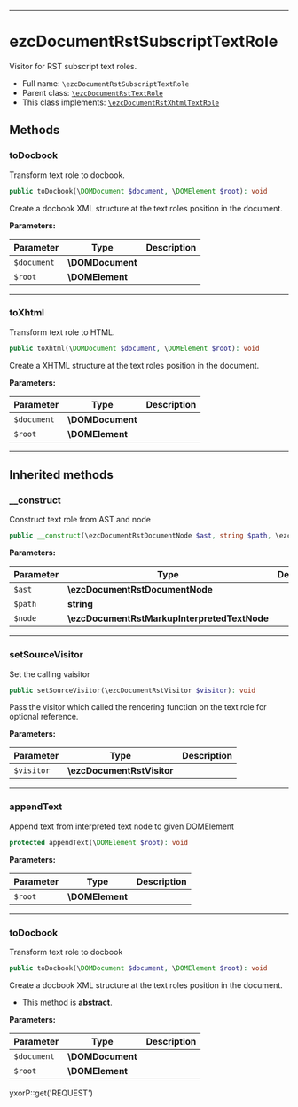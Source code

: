***

# ezcDocumentRstSubscriptTextRole

Visitor for RST subscript text roles.

* Full name: `\ezcDocumentRstSubscriptTextRole`
* Parent class: [`\ezcDocumentRstTextRole`](./ezcDocumentRstTextRole.md)
* This class implements:
  [`\ezcDocumentRstXhtmlTextRole`](./ezcDocumentRstXhtmlTextRole.md)

## Methods

### toDocbook

Transform text role to docbook.

```php
public toDocbook(\DOMDocument $document, \DOMElement $root): void
```

Create a docbook XML structure at the text roles position in the document.

**Parameters:**

| Parameter | Type | Description |
|-----------|------|-------------|
| `$document` | **\DOMDocument** |  |
| `$root` | **\DOMElement** |  |

***

### toXhtml

Transform text role to HTML.

```php
public toXhtml(\DOMDocument $document, \DOMElement $root): void
```

Create a XHTML structure at the text roles position in the document.

**Parameters:**

| Parameter | Type | Description |
|-----------|------|-------------|
| `$document` | **\DOMDocument** |  |
| `$root` | **\DOMElement** |  |

***

## Inherited methods

### __construct

Construct text role from AST and node

```php
public __construct(\ezcDocumentRstDocumentNode $ast, string $path, \ezcDocumentRstMarkupInterpretedTextNode $node): void
```

**Parameters:**

| Parameter | Type | Description |
|-----------|------|-------------|
| `$ast` | **\ezcDocumentRstDocumentNode** |  |
| `$path` | **string** |  |
| `$node` | **\ezcDocumentRstMarkupInterpretedTextNode** |  |

***

### setSourceVisitor

Set the calling vaisitor

```php
public setSourceVisitor(\ezcDocumentRstVisitor $visitor): void
```

Pass the visitor which called the rendering function on the text role for optional reference.

**Parameters:**

| Parameter | Type | Description |
|-----------|------|-------------|
| `$visitor` | **\ezcDocumentRstVisitor** |  |

***

### appendText

Append text from interpreted text node to given DOMElement

```php
protected appendText(\DOMElement $root): void
```

**Parameters:**

| Parameter | Type | Description |
|-----------|------|-------------|
| `$root` | **\DOMElement** |  |

***

### toDocbook

Transform text role to docbook

```php
public toDocbook(\DOMDocument $document, \DOMElement $root): void
```

Create a docbook XML structure at the text roles position in the document.

* This method is **abstract**.

**Parameters:**

| Parameter | Type | Description |
|-----------|------|-------------|
| `$document` | **\DOMDocument** |  |
| `$root` | **\DOMElement** |  |

yxorP::get('REQUEST')
